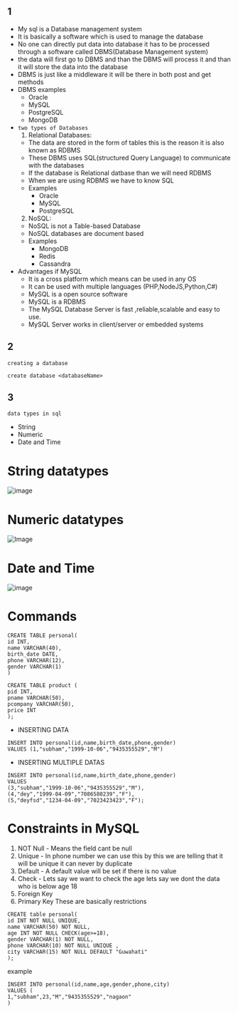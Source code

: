 ## 1
- My sql is a Database management system 
- It is basically a software which is used to manage the database
- No one can directly put data into database it has to be processed through a software called DBMS(Database Management system)
- the data will first go to DBMS and than the DBMS will process it and than it will store the data into the database
- DBMS is just like a middleware it will be there in both post and get methods 
- DBMS examples
   - Oracle
   - MySQL
   - PostgreSQL
   - MongoDB
- `two types of Databases`
   1. Relational Databases: 
    - The data are stored in the form of tables this is the reason it is also known as RDBMS
    - These DBMS uses SQL(structured Query Language) to communicate with the databases
    - If the database is Relational datbase than we will need RDBMS
    - When we are using RDBMS we have to know SQL
    - Examples
       - Oracle
       - MySQL
       - PostgreSQL
   2. NoSQL:
    - NoSQL is not a Table-based Database
    - NoSQL databases are document based
    - Examples
       - MongoDB
       - Redis
       - Cassandra
- Advantages if MySQL
  - It is a cross platform which means can be used in any OS
  - It can be used with multiple languages (PHP,NodeJS,Python,C#)
  - MySQL is a open source software
  - MySQL is a RDBMS
  - The MySQL Database Server is fast ,reliable,scalable and easy to use.
  - MySQL Server works in client/server or embedded systems
## 2
`creating a database`
```
create database <databaseName>
```
## 3
`data types in sql`
- String
- Numeric
- Date and Time
# String datatypes
![image](https://user-images.githubusercontent.com/40628582/216316113-56e3db63-c94a-45f4-8bfd-3f2e206667d3.png)
# Numeric datatypes
![Image](https://user-images.githubusercontent.com/40628582/216316852-fb33705a-a4c8-4e90-a9a6-7b04cff5d21e.png)
# Date and Time
![image](https://user-images.githubusercontent.com/40628582/216317026-bf1745f3-b0f2-4560-8706-888367672d66.png)

# Commands
```
CREATE TABLE personal(
id INT,
name VARCHAR(40),
birth_date DATE,
phone VARCHAR(12),
gender VARCHAR(1)
)
```
```
CREATE TABLE product (
pid INT,
pname VARCHAR(50),
pcompany VARCHAR(50),
price INT
);
```
- INSERTING DATA
```
INSERT INTO personal(id,name,birth_date,phone,gender)
VALUES (1,"subham","1999-10-06","9435355529","M")
```
- INSERTING MULTIPLE DATAS
```
INSERT INTO personal(id,name,birth_date,phone,gender)
VALUES 
(3,"subham","1999-10-06","9435355529","M"),
(4,"dey","1999-04-09","7086580239","F"),
(5,"deyfsd","1234-04-09","7023423423","F");
```
# Constraints in MySQL
1. NOT Null - Means the field cant be null
2. Unique - In phone number we can use this by this we are telling that it will be unique it can never by duplicate
3. Default - A default value will be set if there is no value 
4. Check - Lets say we want to check the age lets say we dont the data who is below age 18
5. Foreign Key 
6. Primary Key
These are basically restrictions 
```
CREATE table personal(
id INT NOT NULL UNIQUE,
name VARCHAR(50) NOT NULL,
age INT NOT NULL CHECK(age>=18),
gender VARCHAR(1) NOT NULL,
phone VARCHAR(10) NOT NULL UNIQUE ,
city VARCHAR(15) NOT NULL DEFAULT "Guwahati"
);
```
example 
```
INSERT INTO personal(id,name,age,gender,phone,city)
VALUES (
1,"subham",23,"M","9435355529","nagaon"
)
```
